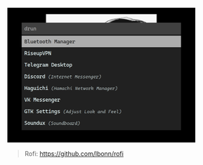 
<p>
  <img width="428" alt="Rofi" src="~/Pictures/System/rofi.png">
</p>

>Rofi: https://github.com/lbonn/rofi
>
